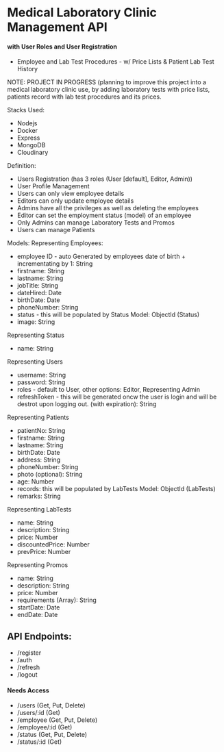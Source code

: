 
# Medical Laboratory Clinic Management  API
#### with User Roles and User Registration
- Employee and Lab Test Procedures - w/ Price Lists & Patient Lab Test History

NOTE: PROJECT IN PROGRESS (planning to 
improve this project into a medical laboratory clinic use, by adding laboratory tests with price lists, patients record with lab test procedures and its prices.


Stacks Used:
- Nodejs
- Docker
- Express
- MongoDB
- Cloudinary


Definition:
- Users Registration (has 3 roles (User [default], Editor, Admin))
- User Profile Management
- Users can only view employee details
- Editors can only update employee details
- Admins have all the privileges as well as deleting the employees
- Editor can set the employment status (model) of an employee
- Only Admins can manage Laboratory Tests and Promos
- Users can manage Patients


Models:
Representing Employees:
- employee ID - auto Generated by employees date of birth + incrementating by 1: String
- firstname: String
- lastname: String
- jobTitle: String
- dateHired: Date
- birthDate: Date
- phoneNumber: String
- status - this will be populated by Status Model: ObjectId (Status)
- image: String

Representing Status
- name: String

Representing Users
- username: String
- password: String
- roles - default to User, other options: Editor, Representing Admin
- refreshToken - this will be generated oncw the user is login and will be destrot upon logging out. (with expiration): String

Representing Patients
- patientNo: String
- firstname: String
- lastname: String
- birthDate: Date
- address: String
- phoneNumber: String
- photo (optional): String
- age: Number
- records: this will be populated by LabTests Model: ObjectId (LabTests)
- remarks: String

Representing LabTests
- name: String
- description: String
- price: Number
- discountedPrice: Number
- prevPrice: Number

Representing Promos
- name: String
- description: String
- price: Number
- requirements (Array): String
- startDate: Date
- endDate: Date


## API Endpoints:

- /register
- /auth
- /refresh
- /logout

#### Needs Access
- /users (Get, Put, Delete)
- /users/:id (Get)
- /employee (Get, Put, Delete)
- /employee/:id (Get)
- /status (Get, Put, Delete)
- /status/:id (Get)
